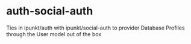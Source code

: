 auth-social-auth
================

Ties in ipunkt/auth with ipunkt/social-auth to provider Database Profiles through the User model out of the box
